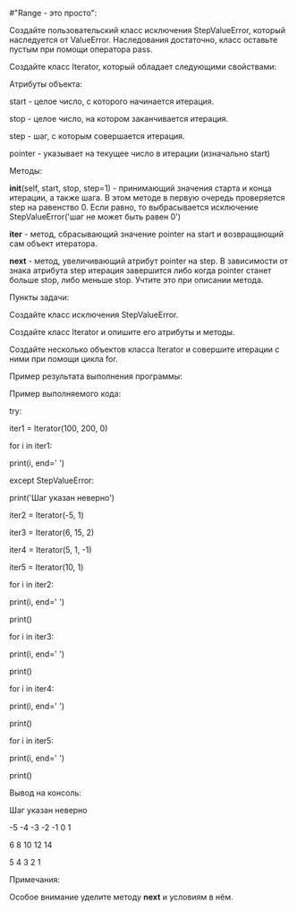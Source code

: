 #"Range - это просто":

Создайте пользовательский класс исключения StepValueError, который наследуется от ValueError.
Наследования достаточно, класс оставьте пустым при помощи оператора pass.

Создайте класс Iterator, который обладает следующими свойствами:

Атрибуты объекта:

start - целое число, с которого начинается итерация.

stop - целое число, на котором заканчивается итерация.

step - шаг, с которым совершается итерация.

pointer - указывает на текущее число в итерации (изначально start)

Методы:

__init__(self, start, stop, step=1) - принимающий значения старта и конца итерации, а также шага. В этом методе в первую очередь проверяется step на равенство 0. Если равно, то выбрасывается исключение 
StepValueError('шаг не может быть равен 0')

__iter__ - метод, сбрасывающий значение pointer на start и возвращающий сам объект итератора.

__next__ - метод, увеличивающий атрибут pointer на step. В зависимости от знака атрибута step итерация завершится либо когда pointer станет больше stop, либо меньше stop. Учтите это при описании метода.

Пункты задачи:

Создайте класс исключения StepValueError.

Создайте класс Iterator и опишите его атрибуты и методы.

Создайте несколько объектов класса Iterator и совершите итерации с ними при помощи цикла for.

Пример результата выполнения программы:

Пример выполняемого кода:

try:

iter1 = Iterator(100, 200, 0)

for i in iter1:

print(i, end=' ')

except StepValueError:

print('Шаг указан неверно')

iter2 = Iterator(-5, 1)

iter3 = Iterator(6, 15, 2)

iter4 = Iterator(5, 1, -1)

iter5 = Iterator(10, 1)


for i in iter2:

print(i, end=' ')

print()

for i in iter3:

print(i, end=' ')

print()

for i in iter4:

print(i, end=' ')

print()

for i in iter5:

print(i, end=' ')

print()

Вывод на консоль:

Шаг указан неверно

-5 -4 -3 -2 -1 0 1

6 8 10 12 14

5 4 3 2 1

Примечания:

Особое внимание уделите методу __next__ и условиям в нём.
